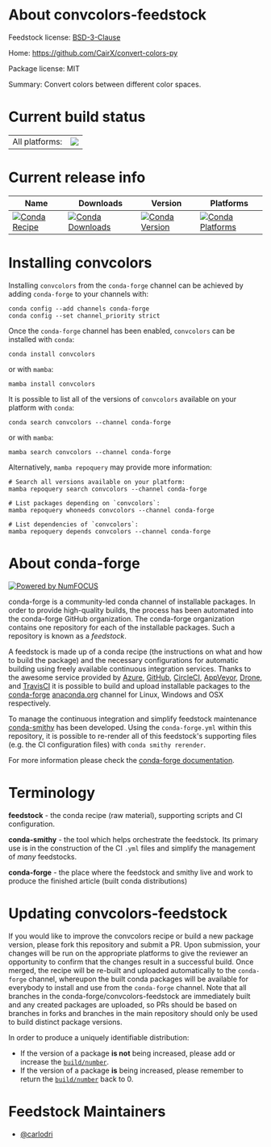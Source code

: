 About convcolors-feedstock
==========================

Feedstock license: [BSD-3-Clause](https://github.com/conda-forge/convcolors-feedstock/blob/main/LICENSE.txt)

Home: https://github.com/CairX/convert-colors-py

Package license: MIT

Summary: Convert colors between different color spaces.

Current build status
====================


<table><tr><td>All platforms:</td>
    <td>
      <a href="https://dev.azure.com/conda-forge/feedstock-builds/_build/latest?definitionId=22467&branchName=main">
        <img src="https://dev.azure.com/conda-forge/feedstock-builds/_apis/build/status/convcolors-feedstock?branchName=main">
      </a>
    </td>
  </tr>
</table>

Current release info
====================

| Name | Downloads | Version | Platforms |
| --- | --- | --- | --- |
| [![Conda Recipe](https://img.shields.io/badge/recipe-convcolors-green.svg)](https://anaconda.org/conda-forge/convcolors) | [![Conda Downloads](https://img.shields.io/conda/dn/conda-forge/convcolors.svg)](https://anaconda.org/conda-forge/convcolors) | [![Conda Version](https://img.shields.io/conda/vn/conda-forge/convcolors.svg)](https://anaconda.org/conda-forge/convcolors) | [![Conda Platforms](https://img.shields.io/conda/pn/conda-forge/convcolors.svg)](https://anaconda.org/conda-forge/convcolors) |

Installing convcolors
=====================

Installing `convcolors` from the `conda-forge` channel can be achieved by adding `conda-forge` to your channels with:

```
conda config --add channels conda-forge
conda config --set channel_priority strict
```

Once the `conda-forge` channel has been enabled, `convcolors` can be installed with `conda`:

```
conda install convcolors
```

or with `mamba`:

```
mamba install convcolors
```

It is possible to list all of the versions of `convcolors` available on your platform with `conda`:

```
conda search convcolors --channel conda-forge
```

or with `mamba`:

```
mamba search convcolors --channel conda-forge
```

Alternatively, `mamba repoquery` may provide more information:

```
# Search all versions available on your platform:
mamba repoquery search convcolors --channel conda-forge

# List packages depending on `convcolors`:
mamba repoquery whoneeds convcolors --channel conda-forge

# List dependencies of `convcolors`:
mamba repoquery depends convcolors --channel conda-forge
```


About conda-forge
=================

[![Powered by
NumFOCUS](https://img.shields.io/badge/powered%20by-NumFOCUS-orange.svg?style=flat&colorA=E1523D&colorB=007D8A)](https://numfocus.org)

conda-forge is a community-led conda channel of installable packages.
In order to provide high-quality builds, the process has been automated into the
conda-forge GitHub organization. The conda-forge organization contains one repository
for each of the installable packages. Such a repository is known as a *feedstock*.

A feedstock is made up of a conda recipe (the instructions on what and how to build
the package) and the necessary configurations for automatic building using freely
available continuous integration services. Thanks to the awesome service provided by
[Azure](https://azure.microsoft.com/en-us/services/devops/), [GitHub](https://github.com/),
[CircleCI](https://circleci.com/), [AppVeyor](https://www.appveyor.com/),
[Drone](https://cloud.drone.io/welcome), and [TravisCI](https://travis-ci.com/)
it is possible to build and upload installable packages to the
[conda-forge](https://anaconda.org/conda-forge) [anaconda.org](https://anaconda.org/)
channel for Linux, Windows and OSX respectively.

To manage the continuous integration and simplify feedstock maintenance
[conda-smithy](https://github.com/conda-forge/conda-smithy) has been developed.
Using the ``conda-forge.yml`` within this repository, it is possible to re-render all of
this feedstock's supporting files (e.g. the CI configuration files) with ``conda smithy rerender``.

For more information please check the [conda-forge documentation](https://conda-forge.org/docs/).

Terminology
===========

**feedstock** - the conda recipe (raw material), supporting scripts and CI configuration.

**conda-smithy** - the tool which helps orchestrate the feedstock.
                   Its primary use is in the construction of the CI ``.yml`` files
                   and simplify the management of *many* feedstocks.

**conda-forge** - the place where the feedstock and smithy live and work to
                  produce the finished article (built conda distributions)


Updating convcolors-feedstock
=============================

If you would like to improve the convcolors recipe or build a new
package version, please fork this repository and submit a PR. Upon submission,
your changes will be run on the appropriate platforms to give the reviewer an
opportunity to confirm that the changes result in a successful build. Once
merged, the recipe will be re-built and uploaded automatically to the
`conda-forge` channel, whereupon the built conda packages will be available for
everybody to install and use from the `conda-forge` channel.
Note that all branches in the conda-forge/convcolors-feedstock are
immediately built and any created packages are uploaded, so PRs should be based
on branches in forks and branches in the main repository should only be used to
build distinct package versions.

In order to produce a uniquely identifiable distribution:
 * If the version of a package **is not** being increased, please add or increase
   the [``build/number``](https://docs.conda.io/projects/conda-build/en/latest/resources/define-metadata.html#build-number-and-string).
 * If the version of a package **is** being increased, please remember to return
   the [``build/number``](https://docs.conda.io/projects/conda-build/en/latest/resources/define-metadata.html#build-number-and-string)
   back to 0.

Feedstock Maintainers
=====================

* [@carlodri](https://github.com/carlodri/)

